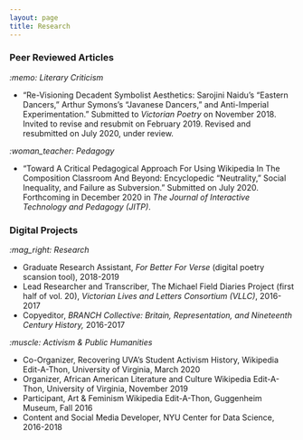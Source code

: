 ```yaml
---
layout: page
title: Research
---
```

<h3>Peer Reviewed Articles</h3>
<i>:memo: Literary Criticism</i>
<ul>
<li> “Re-Visioning Decadent Symbolist Aesthetics: Sarojini Naidu’s “Eastern Dancers,” Arthur Symons’s “Javanese Dancers,” and Anti-Imperial Experimentation.” Submitted to <i>Victorian Poetry</i> on November 2018. Invited to revise and resubmit on February 2019. Revised and resubmitted on July 2020, under review. </li>
</ul>
<i>:woman_teacher: Pedagogy</i>
<ul>
<li> “Toward A Critical Pedagogical Approach For Using Wikipedia In The Composition Classroom And Beyond: Encyclopedic “Neutrality,” Social 	Inequality, and Failure as Subversion.” Submitted on July 2020. Forthcoming in December 2020 in <i>The Journal of Interactive Technology and Pedagogy (JITP)</i>. </li>
</ul>

<h3>Digital Projects</h3>
<i>:mag_right: Research</i>
<ul>
			<li>Graduate Research Assistant, <i>For Better For Verse</i> (digital poetry scansion tool), 2018-2019 </li>
			<li>Lead Researcher and Transcriber, The Michael Field Diaries Project (first half of vol. 20), <i>Victorian Lives and Letters Consortium (VLLC)</i>, 2016-2017  </li> 
			<li>Copyeditor, <i>BRANCH Collective: Britain, Representation, and Nineteenth Century History,</i> 2016-2017</li>
</ul>
<i>:muscle: Activism & Public Humanities</i>
<ul>
			<li>Co-Organizer, Recovering UVA’s Student Activism History, Wikipedia Edit-A-Thon, University of Virginia, March 2020</li>
			<li>Organizer, African American Literature and Culture Wikipedia Edit-A-Thon, University of Virginia, November 2019</li> 
			<li>Participant, Art & Feminism Wikipedia Edit-A-Thon, Guggenheim Museum, Fall 2016</li>
			<li>Content and Social Media Developer, NYU Center for Data Science, 2016-2018</li>
</ul>

